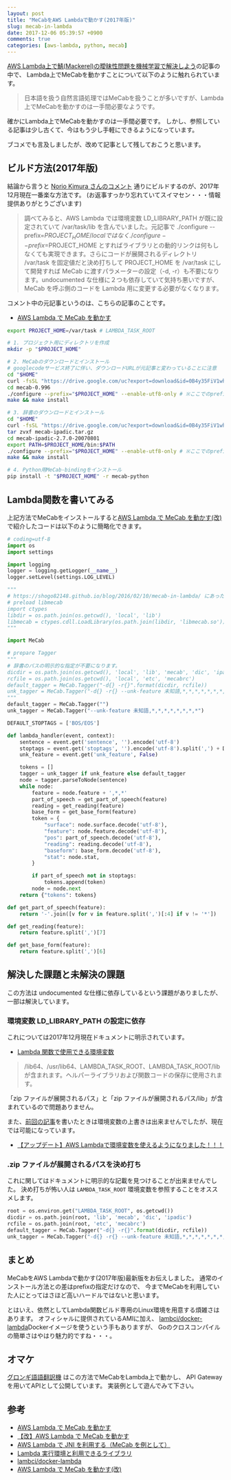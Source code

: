 ```yaml
---
layout: post
title: "MeCabをAWS Lambdaで動かす(2017年版)"
slug: mecab-in-lambda
date: 2017-12-06 05:39:57 +0900
comments: true
categories: [aws-lambda, python, mecab]
---
```


[AWS Lambda上で鯖(Mackerel)の曖昧性問題を機械学習で解決しよう](http://www.yasuhisay.info/entry/saba_disambiguator)の記事の中で、
Lambda上でMeCabを動かすことについて以下のように触れられています。

> 日本語を扱う自然言語処理ではMeCabを扱うことが多いですが、Lambda上でMeCabを動かすのは一手間必要なようです。

確かにLambda上でMeCabを動かすのは一手間必要です。
しかし、参照している記事は少し古くて、今はもう少し手軽にできるようになっています。

ブコメでも言及しましたが、改めて記事として残しておこうと思います。

<!-- More -->

## ビルド方法(2017年版)

結論から言うと [Norio Kimura さんのコメント](https://shogo82148.github.io/blog/2016/02/10/mecab-in-lambda/#comment-2550852533) 通りにビルドするのが、2017年12月現在一番楽な方法です。
(お返事すっかり忘れていてスイマセン・・・情報提供ありがとうございます)

> 調べてみると、AWS Lambda では環境変数 LD_LIBRARY_PATH が既に設定されていて /var/task/lib を含んでいました。元記事で ./configure --prefix=$PROJECT_HOME/local ではなく ./configure --prefix=$PROJECT_HOME とすればライブラリとの動的リンクは何もしなくても実現できます。さらにコードが展開されるディレクトリ /var/task を固定値だと決め打ちして PROJECT_HOME を /var/task にして開発すれば MeCab に渡すパラメーターの設定（-d, -r）も不要になります。undocumented な仕様に２つも依存していて気持ち悪いですが、MeCab を呼ぶ側のコードを Lambda 用に変更する必要がなくなります。

コメント中の元記事というのは、こちらの記事のことです。

- [AWS Lambda で MeCab を動かす](https://dev.classmethod.jp/cloud/aws-lambda-with-mecab/)

``` bash install.sh
export PROJECT_HOME=/var/task # LAMBDA_TASK_ROOT

# 1. プロジェクト用にディレクトリを作成
mkdir -p "$PROJECT_HOME"

# 2. MeCabのダウンロードとインストール
# googlecodeサービス終了に伴い、ダウンロードURLが元記事と変わっていることに注意
cd "$HOME"
curl -fsSL "https://drive.google.com/uc?export=download&id=0B4y35FiV1wh7cENtOXlicTFaRUE" -o mecab.tar.gz
cd mecab-0.996
./configure --prefix="$PROJECT_HOME" --enable-utf8-only # ※ここでのprefix指定がポイント
make && make install

# 3. 辞書のダウンロードとインストール
cd "$HOME"
curl -fsSL "https://drive.google.com/uc?export=download&id=0B4y35FiV1wh7MWVlSDBCSXZMTXM" -o mecab-ipadic.tar.gz
tar zvxf mecab-ipadic.tar.gz
cd mecab-ipadic-2.7.0-20070801
export PATH=$PROJECT_HOME/bin:$PATH
./configure --prefix="$PROJECT_HOME" --enable-utf8-only # ※ここでのprefix指定がポイント
make && make install

# 4. Python用MeCab-bindingをインストール
pip install -t "$PROJECT_HOME" -r mecab-python
```

## Lambda関数を書いてみる

上記方法でMeCabをインストールすると[AWS Lambda で MeCab を動かす(改)](https://shogo82148.github.io/blog/2016/02/10/mecab-in-lambda/)で紹介したコードは以下のように簡略化できます。

``` python lambda_function.py
# coding=utf-8
import os
import settings

import logging
logger = logging.getLogger(__name__)
logger.setLevel(settings.LOG_LEVEL)

"""
# https://shogo82148.github.io/blog/2016/02/10/mecab-in-lambda/ にあったpreload処理は不要になります。
# preload libmecab
import ctypes
libdir = os.path.join(os.getcwd(), 'local', 'lib')
libmecab = ctypes.cdll.LoadLibrary(os.path.join(libdir, 'libmecab.so'))
"""

import MeCab

# prepare Tagger
"""
# 辞書のパスの明示的な指定が不要になります。
dicdir = os.path.join(os.getcwd(), 'local', 'lib', 'mecab', 'dic', 'ipadic')
rcfile = os.path.join(os.getcwd(), 'local', 'etc', 'mecabrc')
default_tagger = MeCab.Tagger("-d{} -r{}".format(dicdir, rcfile))
unk_tagger = MeCab.Tagger("-d{} -r{} --unk-feature 未知語,*,*,*,*,*,*,*,*".format(dicdir, rcfile))
"""
default_tagger = MeCab.Tagger("")
unk_tagger = MeCab.Tagger("--unk-feature 未知語,*,*,*,*,*,*,*,*")

DEFAULT_STOPTAGS = ['BOS/EOS']

def lambda_handler(event, context):
    sentence = event.get('sentence', '').encode('utf-8')
    stoptags = event.get('stoptags', '').encode('utf-8').split(',') + DEFAULT_STOPTAGS
    unk_feature = event.get('unk_feature', False)

    tokens = []
    tagger = unk_tagger if unk_feature else default_tagger
    node = tagger.parseToNode(sentence)
    while node:
        feature = node.feature + ',*,*'
        part_of_speech = get_part_of_speech(feature)
        reading = get_reading(feature)
        base_form = get_base_form(feature)
        token = {
            "surface": node.surface.decode('utf-8'),
            "feature": node.feature.decode('utf-8'),
            "pos": part_of_speech.decode('utf-8'),
            "reading": reading.decode('utf-8'),
            "baseform": base_form.decode('utf-8'),
            "stat": node.stat,
        }

        if part_of_speech not in stoptags:
            tokens.append(token)
        node = node.next
    return {"tokens": tokens}

def get_part_of_speech(feature):
    return '-'.join([v for v in feature.split(',')[:4] if v != '*'])

def get_reading(feature):
    return feature.split(',')[7]

def get_base_form(feature):
    return feature.split(',')[6]
```

## 解決した課題と未解決の課題

この方法は undocumented な仕様に依存しているという課題がありましたが、一部は解決しています。

### 環境変数 LD_LIBRARY_PATH の設定に依存

これについては2017年12月現在ドキュメントに明示されています。

- [Lambda 関数で使用できる環境変数](http://docs.aws.amazon.com/ja_jp/lambda/latest/dg/current-supported-versions.html#lambda-environment-variables)

> /lib64、/usr/lib64、LAMBDA_TASK_ROOT、LAMBDA_TASK_ROOT/lib が含まれます。ヘルパーライブラリおよび関数コードの保存に使用されます。

「zip ファイルが展開されるパス」と「zip ファイルが展開されるパス/lib」が含まれているので問題ありません。

また、[前回の記事](https://shogo82148.github.io/blog/2016/02/10/mecab-in-lambda/)を書いたときは環境変数の上書きは出来ませんでしたが、現在では可能になっています。

- [【アップデート】AWS Lambdaで環境変数を使えるようになりました！！！](https://dev.classmethod.jp/cloud/aws/aws-lambda-env-variables/)

### .zip ファイルが展開されるパスを決め打ち

これに関してはドキュメントに明示的な記載を見つけることが出来ませんでした。
決め打ちが怖い人は `LAMBDA_TASK_ROOT` 環境変数を参照することをオススメします。

``` python lambda_function.py
root = os.environ.get("LAMBDA_TASK_ROOT", os.getcwd()) 
dicdir = os.path.join(root, 'lib', 'mecab', 'dic', 'ipadic')
rcfile = os.path.join(root, 'etc', 'mecabrc')
default_tagger = MeCab.Tagger("-d{} -r{}".format(dicdir, rcfile))
unk_tagger = MeCab.Tagger("-d{} -r{} --unk-feature 未知語,*,*,*,*,*,*,*,*".format(dicdir, rcfile))
```

## まとめ

MeCabをAWS Lambdaで動かす(2017年版)最新版をお伝えしました。
通常のインストール方法との差はprefixの指定だけなので、
今までMeCabを利用していた人にとってはさほど高いハードルではないと思います。

とはいえ、依然としてLambda関数ビルド専用のLinux環境を用意する煩雑さはあります。
オフィシャルに提供されているAMIに加え、
[lambci/docker-lambda](https://github.com/lambci/docker-lambda)Dockerイメージを使うという手もありますが、
Goのクロスコンパイルの簡単さはやはり魅力的ですね・・・。

## オマケ

[グロンギ語語翻訳機](https://shogo82148.github.io/Grongish/) はこの方法でMeCabをLambda上で動かし、
API Gateway を用いてAPIとして公開しています。
実装例として遊んでみて下さい。

## 参考

- [AWS Lambda で MeCab を動かす](https://dev.classmethod.jp/cloud/aws-lambda-with-mecab/)
- [【改】AWS Lambda で MeCab を動かす](https://dev.classmethod.jp/cloud/improved-aws-lambda-with-mecab/)
- [AWS Lambda で JNI を利用する（MeCab を例として）](https://qiita.com/norioxkimura/items/5ba3699cec54070566dc)
- [Lambda 実行環境と利用できるライブラリ](http://docs.aws.amazon.com/ja_jp/lambda/latest/dg/current-supported-versions.html)
- [lambci/docker-lambda](https://github.com/lambci/docker-lambda)
- [AWS Lambda で MeCab を動かす(改)](https://shogo82148.github.io/blog/2016/02/10/mecab-in-lambda/)

